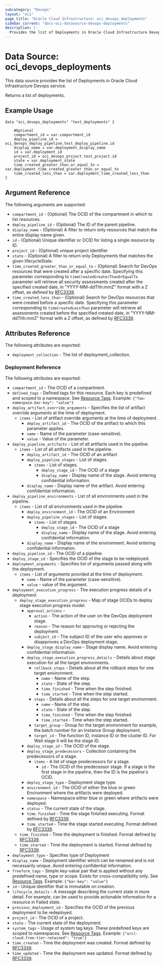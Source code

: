 ```yaml
---
subcategory: "Devops"
layout: "oci"
page_title: "Oracle Cloud Infrastructure: oci_devops_deployments"
sidebar_current: "docs-oci-datasource-devops-deployments"
description: |-
  Provides the list of Deployments in Oracle Cloud Infrastructure Devops service
---
```


# Data Source: oci_devops_deployments
This data source provides the list of Deployments in Oracle Cloud Infrastructure Devops service.

Returns a list of deployments.

## Example Usage

```hcl
data "oci_devops_deployments" "test_deployments" {

	#Optional
	compartment_id = var.compartment_id
	deploy_pipeline_id = oci_devops_deploy_pipeline.test_deploy_pipeline.id
	display_name = var.deployment_display_name
	id = var.deployment_id
	project_id = oci_devops_project.test_project.id
	state = var.deployment_state
	time_created_greater_than_or_equal_to = var.deployment_time_created_greater_than_or_equal_to
	time_created_less_than = var.deployment_time_created_less_than
}
```

## Argument Reference

The following arguments are supported:

* `compartment_id` - (Optional) The OCID of the compartment in which to list resources.
* `deploy_pipeline_id` - (Optional) The ID of the parent pipeline.
* `display_name` - (Optional) A filter to return only resources that match the entire display name given.
* `id` - (Optional) Unique identifier or OCID for listing a single resource by ID.
* `project_id` - (Optional) unique project identifier
* `state` - (Optional) A filter to return only Deployments that matches the given lifecycleState.
* `time_created_greater_than_or_equal_to` - (Optional) Search for DevOps resources that were created after a specific date. Specifying this parameter corresponding to `timeCreatedGreaterThanOrEqualTo` parameter will retrieve all security assessments created after the specified created date, in "YYYY-MM-ddThh:mmZ" format with a Z offset, as defined by [RFC3339](https://datatracker.ietf.org/doc/html/rfc3339).
* `time_created_less_than` - (Optional) Search for DevOps resources that were created before a specific date. Specifying this parameter corresponding to `timeCreatedLessThan` parameter will retrieve all assessments created before the specified created date, in "YYYY-MM-ddThh:mmZ" format with a Z offset, as defined by [RFC3339](https://datatracker.ietf.org/doc/html/rfc3339).


## Attributes Reference

The following attributes are exported:

* `deployment_collection` - The list of deployment_collection.

### Deployment Reference

The following attributes are exported:

* `compartment_id` - The OCID of a compartment.
* `defined_tags` - Defined tags for this resource. Each key is predefined and scoped to a namespace. See [Resource Tags](https://docs.cloud.oracle.com/iaas/Content/General/Concepts/resourcetags.htm). Example: `{"foo-namespace.bar-key": "value"}`
* `deploy_artifact_override_arguments` - Specifies the list of artifact override arguments at the time of deployment.
	* `items` - List of artifact override arguments at the time of deployment.
		* `deploy_artifact_id` - The OCID of the artifact to which this parameter applies.
		* `name` - Name of the parameter (case-sensitive).
		* `value` - Value of the parameter.
* `deploy_pipeline_artifacts` - List of all artifacts used in the pipeline.
	* `items` - List of all artifacts used in the pipeline.
		* `deploy_artifact_id` - The OCID of an artifact
		* `deploy_pipeline_stages` - List of stages.
			* `items` - List of stages.
				* `deploy_stage_id` - The OCID of a stage
				* `display_name` - Display name of the stage. Avoid entering confidential information.
		* `display_name` - Display name of the artifact. Avoid entering confidential information.
* `deploy_pipeline_environments` - List of all environments used in the pipeline.
	* `items` - List of all environments used in the pipeline.
		* `deploy_environment_id` - The OCID of an Environment
		* `deploy_pipeline_stages` - List of stages.
			* `items` - List of stages.
				* `deploy_stage_id` - The OCID of a stage
				* `display_name` - Display name of the stage. Avoid entering confidential information.
		* `display_name` - Display name of the environment. Avoid entering confidential information.
* `deploy_pipeline_id` - The OCID of a pipeline.
* `deploy_stage_id` - Specifies the OCID of the stage to be redeployed.
* `deployment_arguments` - Specifies list of arguments passed along with the deployment.
	* `items` - List of arguments provided at the time of deployment.
		* `name` - Name of the parameter (case-sensitive).
		* `value` - value of the argument.
* `deployment_execution_progress` - The execution progress details of a deployment.
	* `deploy_stage_execution_progress` - Map of stage OCIDs to deploy stage execution progress model.
		* `approval_actions` - 
			* `action` - The action of the user on the DevOps deployment stage.
			* `reason` - The reason for approving or rejecting the deployment.
			* `subject_id` - The subject ID of the user who approves or disapproves a DevOps deployment stage.
		* `deploy_stage_display_name` - Stage display name. Avoid entering confidential information.
		* `deploy_stage_execution_progress_details` - Details about stage execution for all the target environments.
			* `rollback_steps` - Details about all the rollback steps for one target environment.
				* `name` - Name of the step.
				* `state` - State of the step.
				* `time_finished` - Time when the step finished.
				* `time_started` - Time when the step started.
			* `steps` - Details about all the steps for one target environment.
				* `name` - Name of the step.
				* `state` - State of the step.
				* `time_finished` - Time when the step finished.
				* `time_started` - Time when the step started.
			* `target_group` - Group for the target environment for example, the batch number for an Instance Group deployment.
			* `target_id` - The function ID, instance ID or the cluster ID. For Wait stage it will be the stage ID.
		* `deploy_stage_id` - The OCID of the stage.
		* `deploy_stage_predecessors` - Collection containing the predecessors of a stage.
			* `items` - A list of stage predecessors for a stage.
				* `id` - The OCID of the predecessor stage. If a stage is the first stage in the pipeline, then the ID is the pipeline's OCID.
		* `deploy_stage_type` - Deployment stage type.
		* `environment_id` - The OCID of either the blue or green Environment where the artifacts were deployed.
		* `namespace` - Namespace either blue or green where artifacts were deployed.
		* `status` - The current state of the stage.
		* `time_finished` - Time the stage finished executing. Format defined by [RFC3339](https://datatracker.ietf.org/doc/html/rfc3339).
		* `time_started` - Time the stage started executing. Format defined by [RFC3339](https://datatracker.ietf.org/doc/html/rfc3339).
	* `time_finished` - Time the deployment is finished. Format defined by [RFC3339](https://datatracker.ietf.org/doc/html/rfc3339).
	* `time_started` - Time the deployment is started. Format defined by [RFC3339](https://datatracker.ietf.org/doc/html/rfc3339).
* `deployment_type` - Specifies type of Deployment
* `display_name` - Deployment identifier which can be renamed and is not necessarily unique. Avoid entering confidential information.
* `freeform_tags` - Simple key-value pair that is applied without any predefined name, type or scope. Exists for cross-compatibility only.  See [Resource Tags](https://docs.cloud.oracle.com/iaas/Content/General/Concepts/resourcetags.htm). Example: `{"bar-key": "value"}`
* `id` - Unique identifier that is immutable on creation.
* `lifecycle_details` - A message describing the current state in more detail. For example, can be used to provide actionable information for a resource in Failed state.
* `previous_deployment_id` - Specifies the OCID of the previous deployment to be redeployed.
* `project_id` - The OCID of a project.
* `state` - The current state of the deployment.
* `system_tags` - Usage of system tag keys. These predefined keys are scoped to namespaces. See [Resource Tags](https://docs.cloud.oracle.com/iaas/Content/General/Concepts/resourcetags.htm). Example: `{"orcl-cloud.free-tier-retained": "true"}`
* `time_created` - Time the deployment was created. Format defined by [RFC3339](https://datatracker.ietf.org/doc/html/rfc3339).
* `time_updated` - Time the deployment was updated. Format defined by [RFC3339](https://datatracker.ietf.org/doc/html/rfc3339).


